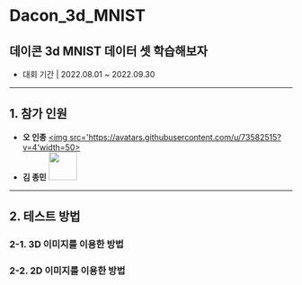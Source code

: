 # Dacon_3d_MNIST
## 데이콘 3d MNIST 데이터 셋 학습해보자

- 대회 기간 | 2022.08.01 ~ 2022.09.30
---

## 1. 참가 인원
- **오 인종** <a href='https://github.com/dhdlswhd34'><img src='https://avatars.githubusercontent.com/u/73582515?v=4'width=50></img></a>
- **김 종민** <a href=https://github.com/EvoDmiK><img src='https://avatars.githubusercontent.com/u/93193661?v=4' width=50></img></a>

---

## 2. 테스트 방법
### 2-1. 3D 이미지를 이용한 방법

### 2-2. 2D 이미지를 이용한 방법
